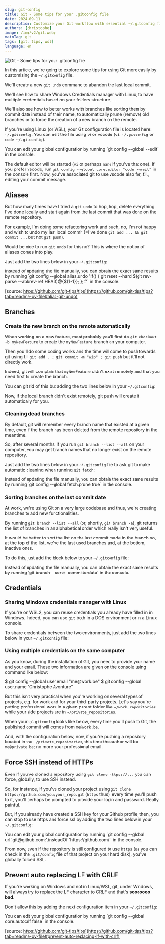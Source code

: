 ```yaml
---
slug: git-config
title: Git - Some tips for your .gitconfig file
date: 2024-09-11
description: Customize your Git workflow with essential ~/.gitconfig file tips. Learn to create a git undo alias, manage remote branches, handle credentials, and enforce SSH.
authors: [christophe]
image: /img/v2/git.webp
mainTag: git
tags: [git, tips, wsl]
language: en
---
```

![Git - Some tips for your .gitconfig file](/img/v2/git.webp)

<!-- cspell:ignore autocrlf,committerdate,customising,gitdir,sooooooo -->

In this article, we're going to explore some tips for using Git more easily by customising the `~/.gitconfig` file.

We'll create a new `git undo` command to abandon the last local commit.

We'll see how to share Windows Credentials manager with Linux, to have multiple credentials based on your folders structure, ...

We'll also see how to better works with branches like sorting them by commit date instead of their name, to automatically prune (remove) old branches or to force the creation of a new branch on the remote.

<!-- truncate -->

If you're using Linux (or WSL), your Git configuration file is located here: `~/.gitconfig`. You can edit the file using vi or vscode (`vi ~/.gitconfig` or `code ~/.gitconfig`).

<AlertBox variant="info" title="Using command line">
You can edit your global configuration by running `git config --global --edit` in the console.

The default editor will be started (`vi` or perhaps `nano` if you've that one). If you prefer vscode, run `git config --global core.editor "code --wait"` in the console first. Now, you've associated git to use vscode also for, f.i., editing your commit message.

</AlertBox>

## Aliases

But how many times have I tried a `git undo` to hop, hop, delete everything I've done locally and start again from the last commit that was done on the remote repository.

For example, I'm doing some refactoring work and ouch, no, I'm not happy and wish to undo my last local commit (=I've done `git add ... && git commit ...` but not `git push`).

Would be nice to run `git undo` for this no? This is where the notion of aliases comes into play.

Just add the two lines below in your `~/.gitconfig`:

<Snippet filename="~/.gitconfig`" source="./files/.gitconfig`" />

<AlertBox variant="info" title="Using command line">
Instead of updating the file manually, you can obtain the exact same results by running `git config --global alias.undo '!f() { git reset --hard $(git rev-parse --abbrev-ref HEAD)@{${1-1}}; }; f'` in the console.

</AlertBox>

[source: https://github.com/git-tips/tips](https://github.com/git-tips/tips?tab=readme-ov-file#alias-git-undo)

## Branches

### Create the new branch on the remote automatically

When working on a new feature, most probably you'll first do `git checkout -b myNewFeature` to create the `myNewFeature` branch on your computer.

Then you'll do some coding works and the time will come to push towards git using f.i. `git add . ; git commit -m "wip" ; git push` but it'll not directly work.

Indeed, git will complain that `myNewFeature` didn't exist remotely and that you need first to create the branch.

You can git rid of this but adding the two lines below in your `~/.gitconfig`:

<Snippet filename="~/.gitconfig`" source="./files/.gitconfig`.part2" />

Now, if the local branch didn't exist remotely, git push will create it automatically for you.

### Cleaning dead branches

By default, git will remember every branch name that existed at a given time, even if the branch has been deleted from the remote repository in the meantime.

So, after several months, if you run `git branch --list --all` on your computer, you may get branch names that no longer exist on the remote repository.

Just add the two lines below in your `~/.gitconfig` file to ask git to make automatic cleaning when running `git fetch`:

<Snippet filename="~/.gitconfig`" source="./files/.gitconfig`.part3" />

<AlertBox variant="info" title="Using command line">
Instead of updating the file manually, you can obtain the exact same results by running `git config --global fetch.prune true` in the console.

</AlertBox>

### Sorting branches on the last commit date

At work, we're using Git on a very large codebase and thus, we're creating branches to add new functionalities.

By running `git branch --list --all` (or, shortly, `git branch -a`), git returns the list of branches in an alphabetical order which really isn't very useful.

It would be better to sort the list on the last commit made in the branch so, at the top of the list, we've the last used branches and, at the bottom, inactive ones.

To do this, just add the block below to your `~/.gitconfig` file:

<Snippet filename="~/.gitconfig`" source="./files/.gitconfig`.part4" />

<AlertBox variant="info" title="Using command line">
Instead of updating the file manually, you can obtain the exact same results by running `git branch --sort=-committerdate` in the console.

</AlertBox>

## Credentials

### Sharing Windows credentials manager with Linux

If you're on WSL2, you can reuse credentials you already have filled in in Windows. Indeed, you can use `git` both in a DOS environment or in a Linux console.

To share credentials between the two environments, just add the two lines below in your `~/.gitconfig` file:

<Snippet filename="~/.gitconfig`" source="./files/.gitconfig`.part5" />

### Using multiple credentials on the same computer

As you know, during the installation of Git, you need to provide your name and your email. These two information are given on the console using command like below:

<Terminal>
$ git config --global user.email "me@work.be"
$ git config --global user.name "Christophe Avonture"
</Terminal>

But this isn't very practical when you're working on several types of projects, e.g. for work and for your third-party projects. Let's say you're putting professional work in a given parent folder like `~/work_repositories` while your side projects are in `~/private_repositories`.

When your `~/.gitconfig` looks like below, every time you'll push to Git, the published commit will comes from `me@work.be`.

<Snippet filename="~/.gitconfig`" source="./files/.gitconfig`.part6" />

And, with the configuration below, now, if you're pushing a repository located in the `~/private_repositories`, this time the author will be `me@private.be`; no more your professional email.

<Snippet filename="~/.gitconfig`" source="./files/.gitconfig`.part7" />

## Force SSH instead of HTTPs

Even if you've cloned a repository using `git clone https://...` you can force, globally, to use SSH instead.

So, for instance, if you've cloned your project using `git clone https://github.com/you/your_repo.git` (`https` thus), every time you'll push to it, you'll perhaps be prompted to provide your login and password. Really painful.

But, if you already have created a SSH key for your Github profile, then, you can stop to use https and force ssl by adding the two lines below in your `~/.gitconfig`:

<Snippet filename="~/.gitconfig`" source="./files/.gitconfig`.part8" />

<AlertBox variant="info" title="Using command line">
You can edit your global configuration by running `git config --global url.'git@github.com:'.insteadOf 'https://github.com/'` in the console.

</AlertBox>

From now, even if the repository is still configured to use `https` (as you can check in the `.git/config` file of that project on your hard disk), you've globally forced SSL.

## Prevent auto replacing LF with CRLF

If you're working on Windows and not in Linux/WSL, git, under Windows, will always try to replace the LF character to CRLF and that's **sooooooo bad**.

Don't allow this by adding the next configuration item in your `~/.gitconfig`:

<Snippet filename="~/.gitconfig`" source="./files/.gitconfig`.part9" />

<AlertBox variant="info" title="Using command line">
You can edit your global configuration by running `git config --global core.autocrlf false` in the console.

</AlertBox>

[source: https://github.com/git-tips/tips](https://github.com/git-tips/tips?tab=readme-ov-file#prevent-auto-replacing-lf-with-crlf)